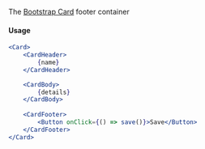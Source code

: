 The [Bootstrap Card](https://getbootstrap.com/docs/5.1/components/card/) footer container

#### Usage

```jsx
<Card>
	<CardHeader>
		{name}
	</CardHeader>

	<CardBody>
		{details}
	</CardBody>
    
	<CardFooter>
		<Button onClick={() => save()}>Save</Button>
	</CardFooter>
</Card>
```

[//]: # (![image]&#40;/src/components/Box/images/example.png&#41;)
